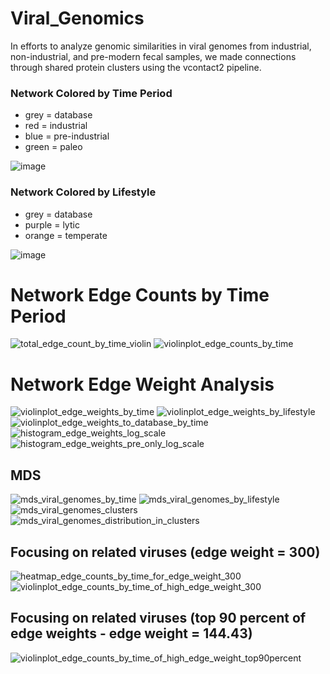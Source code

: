 # Viral_Genomics
In efforts to analyze genomic similarities in viral genomes from industrial, non-industrial, and pre-modern fecal samples, we made connections through shared protein clusters using the vcontact2 pipeline. 

### Network Colored by Time Period
- grey = database
- red = industrial
- blue = pre-industrial
- green = paleo
  
![image](https://github.com/MLeitman03/Viral_Genomics/assets/128559284/ce27b25c-992a-4088-a8d0-14d181bb9eac)


### Network Colored by Lifestyle
- grey = database
- purple = lytic
- orange = temperate
  
![image](https://github.com/MLeitman03/Viral_Genomics/assets/128559284/ae453b7b-6373-4db1-84f6-09e395fbac01)


# Network Edge Counts by Time Period 

![total_edge_count_by_time_violin](https://github.com/user-attachments/assets/c19b2f4c-730e-43b9-b4de-c0991ab0afb5)
![violinplot_edge_counts_by_time](https://github.com/user-attachments/assets/0c11444a-f8f0-45b6-9e2a-6372faffd183)


# Network Edge Weight Analysis

![violinplot_edge_weights_by_time](https://github.com/user-attachments/assets/df4cf192-242c-450c-bf53-21c3796baf2e)
![violinplot_edge_weights_by_lifestyle](https://github.com/user-attachments/assets/cb26283b-143a-4456-a9c3-17a88436890f)
![violinplot_edge_weights_to_database_by_time](https://github.com/user-attachments/assets/2da2507f-1fd8-4d75-9576-8a9329c3fc7b)
![histogram_edge_weights_log_scale](https://github.com/user-attachments/assets/5e273de2-aabd-41a3-8ab6-d3dc9a71ec0d)
![histogram_edge_weights_pre_only_log_scale](https://github.com/user-attachments/assets/a9bbd2e5-9b88-4682-8e39-e7e15060e1eb)


## MDS 

![mds_viral_genomes_by_time](https://github.com/user-attachments/assets/c5c9c86c-9cfd-4a36-ab47-369bdcc70d43)
![mds_viral_genomes_by_lifestyle](https://github.com/user-attachments/assets/ba28ddbe-a68d-4c69-a244-893f639234a2)
![mds_viral_genomes_clusters](https://github.com/user-attachments/assets/cf5d0708-4c03-4017-b277-5c6e35e0951e)
![mds_viral_genomes_distribution_in_clusters](https://github.com/user-attachments/assets/3d21842f-85b3-4786-9c5b-3c4073133158)

## Focusing on related viruses (edge weight = 300)

![heatmap_edge_counts_by_time_for_edge_weight_300](https://github.com/user-attachments/assets/384d7a21-56f8-48d8-bf00-c2eb722160b2)
![violinplot_edge_counts_by_time_of_high_edge_weight_300](https://github.com/user-attachments/assets/870f3359-984b-4603-895d-748a5d141706)

## Focusing on related viruses (top 90 percent of edge weights - edge weight = 144.43)

![violinplot_edge_counts_by_time_of_high_edge_weight_top90percent](https://github.com/user-attachments/assets/cc4d469c-13c6-4ac1-ac74-6c4847500ba7)



